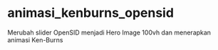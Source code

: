 # animasi_kenburns_opensid
Merubah slider OpenSID menjadi Hero Image 100vh dan menerapkan animasi Ken-Burns 
